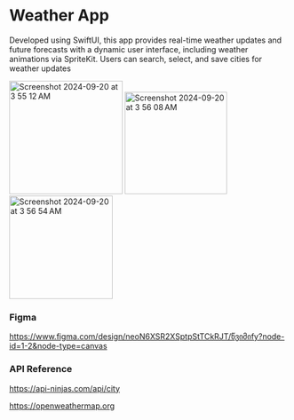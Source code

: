 # Weather App

Developed using SwiftUI, this app provides real-time weather updates and future forecasts with a dynamic user interface, including weather animations via SpriteKit. 
Users can search, select, and save cities for weather updates


<img width="204" alt="Screenshot 2024-09-20 at 3 55 12 AM" src="https://github.com/user-attachments/assets/2c631bc5-e3b7-4df0-a371-20b1d007c848"> <img width="184" alt="Screenshot 2024-09-20 at 3 56 08 AM" src="https://github.com/user-attachments/assets/acb61a06-ceae-42a1-a2cb-26b2451afb45"> <img width="186" alt="Screenshot 2024-09-20 at 3 56 54 AM" src="https://github.com/user-attachments/assets/384b14a8-20ac-441e-be03-40b303b896e3">



### Figma

https://www.figma.com/design/neoN6XSR2XSptpStTCkRJT/წვიმიfy?node-id=1-2&node-type=canvas 

### API Reference

https://api-ninjas.com/api/city

https://openweathermap.org


